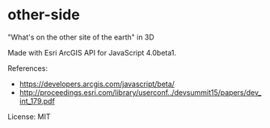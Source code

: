 # other-side
"What's on the other site of the earth" in 3D

Made with Esri ArcGIS API for JavaScript 4.0beta1.

References:
* https://developers.arcgis.com/javascript/beta/
* http://proceedings.esri.com/library/userconf../devsummit15/papers/dev_int_179.pdf

License: MIT